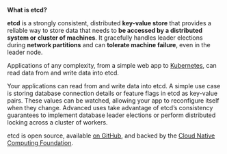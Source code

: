 **What is etcd?**

**etcd** is a strongly consistent, distributed **key-value store** that provides a reliable way to store data that needs to **be accessed by a distributed system or cluster of machines**. It gracefully handles leader elections during **network partitions** and can **tolerate machine failure**, even in the leader node.

Applications of any complexity, from a simple web app to [Kubernetes](https://kubernetes.io/), can read data from and write data into etcd.

Your applications can read from and write data into etcd. A simple use case is storing database connection details or feature flags in etcd as key-value pairs. These values can be watched, allowing your app to reconfigure itself when they change. Advanced uses take advantage of etcd’s consistency guarantees to implement database leader elections or perform distributed locking across a cluster of workers.

etcd is open source, available [on GitHub](https://github.com/etcd-io/etcd), and backed by the [Cloud Native Computing Foundation](https://cncf.io/).

